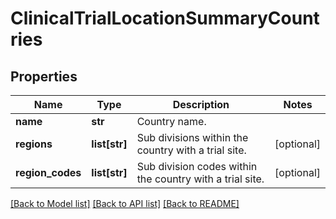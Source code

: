 # ClinicalTrialLocationSummaryCountries

## Properties
Name | Type | Description | Notes
------------ | ------------- | ------------- | -------------
**name** | **str** | Country name. | 
**regions** | **list[str]** | Sub divisions within the country with a trial site. | [optional] 
**region_codes** | **list[str]** | Sub division codes within the country with a trial site. | [optional] 

[[Back to Model list]](../README.md#documentation-for-models) [[Back to API list]](../README.md#documentation-for-api-endpoints) [[Back to README]](../README.md)

